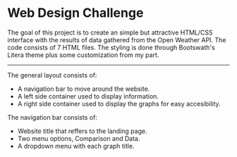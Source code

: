 # Web Design Challenge

The goal of this project is to create an simple but attractive HTML/CSS interface with the results of data gathered from the Open Weather API. 
The code consists of 7 HTML files.
The styling is done through Bootswath's Litera theme plus some customization from my part.

----------------

The general layout consists of:
- A navigation bar to move around the website.
- A left side container used to display information.
- A right side container used to display the graphs for easy accesibility.

The navigation bar consists of:
- Website title that reffers to the landing page.
- Two menu options, Comparison and Data. 
- A dropdown menu with each graph title.

